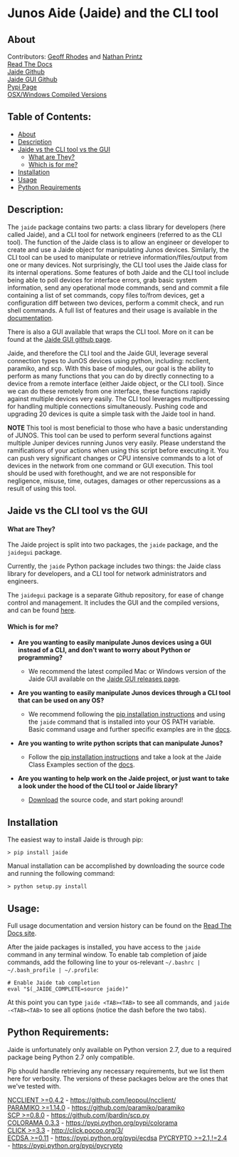 Junos Aide (Jaide) and the CLI tool
===================================
## About  
Contributors: [Geoff Rhodes](https://github.com/geoffrhodes) and [Nathan Printz](https://github.com/nprintz)  
[Read The Docs](http://jaide.readthedocs.org/)  
[Jaide Github](https://github.com/NetworkAutomation/jaide)  
[Jaide GUI Github](https://github.com/NetworkAutomation/jaidegui)  
[Pypi Page](https://pypi.python.org/pypi/jaide)  
[OSX/Windows Compiled Versions](https://github.com/NetworkAutomation/jaidegui/releases/latest)  

## Table of Contents:
* [About](#about)  
* [Description](#description)  
* [Jaide vs the CLI tool vs the GUI](#jaide-vs-the-cli-tool-vs-the-gui)  
	- [What are They?](#what-are-they)  
	- [Which is for me?](#which-is-for-me)  
* [Installation](#installation)  
* [Usage](#usage)  
* [Python Requirements](#python-requirements)  

## Description:

The `jaide` package contains two parts: a class library for developers (here called Jaide), and a CLI tool for network engineers (referred to as the CLI tool). The function of the Jaide class is to allow an engineer or developer to create and use a Jaide object for manipulating Junos devices. Similarly, the CLI tool can be used to manipulate or retrieve information/files/output from one or many devices. Not surprisingly, the CLI tool uses the Jaide class for its internal operations. Some features of both Jaide and the CLI tool include being able to poll devices for interface errors, grab basic system information, send any operational mode commands, send and commit a file containing a list of set commands, copy files to/from devices, get a configuration diff between two devices, perform a commit check, and run shell commands. A full list of features and their usage is available in the [documentation](http://jaide.readthedocs.org/).

There is also a GUI available that wraps the CLI tool. More on it can be found at the [Jaide GUI github page](https://github.com/NetworkAutomation/jaidegui).

Jaide, and therefore the CLI tool and the Jaide GUI, leverage several connection types to JunOS devices using python, including: ncclient, paramiko, and scp. With this base of modules, our goal is the ability to perform as many functions that you can do by directly connecting to a device from a remote interface (either Jaide object, or the CLI tool). Since we can do these remotely from one interface, these functions rapidly against multiple devices very easily. The CLI tool leverages multiprocessing for handling multiple connections simultaneously. Pushing code and upgrading 20 devices is quite a simple task with the Jaide tool in hand. 

**NOTE** This tool is most beneficial to those who have a basic understanding of JUNOS. This tool can be used to perform several functions against multiple Juniper devices running Junos very easily.  Please understand the ramifications of your actions when using this script before executing it. You can push very significant changes or CPU intensive commands to a lot of devices in the network from one command or GUI execution. This tool should be used with forethought, and we are not responsible for negligence, misuse, time, outages, damages or other repercussions as a result of using this tool.  


## Jaide vs the CLI tool vs the GUI  
#### What are They?  
The Jaide project is split into two packages, the `jaide` package, and the `jaidegui` package.  

Currently, the `jaide` Python package includes two things: the Jaide class library for developers, and a CLI tool for network administrators and engineers.  

The `jaidegui` package is a separate Github repository, for ease of change control and management. It includes the GUI and the compiled versions, and can be found [here](https://github.com/NetworkAutomation/jaidegui).  

#### Which is for me?  

 * **Are you wanting to easily manipulate Junos devices using a GUI instead of a CLI, and don't want to worry about Python or programming?**  
 	- We recommend the latest compiled Mac or Windows version of the Jaide GUI available on the [Jaide GUI releases page](https://github.com/NetworkAutomation/jaidegui).  

 * **Are you wanting to easily manipulate Junos devices through a CLI tool that can be used on any OS?**  
 	- We recommend following the [pip installation instructions](#installation) and using the `jaide` command that is installed into your OS PATH variable. Basic command usage and further specific examples are in the [docs](http://jaide.readthedocs.org/).  


 * **Are you wanting to write python scripts that can manipulate Junos?**  
 	- Follow the [pip installation instructions](#installation) and take a look at the Jaide Class Examples section of the [docs](http://jaide.readthedocs.org/).  

 * **Are you wanting to help work on the Jaide project, or just want to take a look under the hood of the CLI tool or Jaide library?**  
 	- [Download](https://github.com/NetworkAutomation/jaide) the source code, and start poking around!

## Installation

The easiest way to install Jaide is through pip:  

	> pip install jaide  

Manual installation can be accomplished by downloading the source code and running the following command:  

	> python setup.py install  

## Usage: 
Full usage documentation and version history can be found on the [Read The Docs site](http://jaide.readthedocs.org/).  

After the jaide packages is installed, you have access to the `jaide` command in any terminal window. To enable tab completion of jaide commands, add the following line to your os-relevant `~/.bashrc | ~/.bash_profile | ~/.profile`:

	# Enable Jaide tab completion
	eval "$(_JAIDE_COMPLETE=source jaide)"

At this point you can type `jaide <TAB><TAB>` to see all commands, and `jaide -<TAB><TAB>` to see all options (notice the dash before the two tabs).

## Python Requirements:

Jaide is unfortunately only available on Python version 2.7, due to a required package being Python 2.7 only compatible.

Pip should handle retrieving any necessary requirements, but we list them here for verbosity. The versions of these packages below are the ones that we've tested with.  

[NCCLIENT >=0.4.2](https://github.com/leopoul/ncclient/)  -  https://github.com/leopoul/ncclient/  
[PARAMIKO >=1.14.0](https://github.com/paramiko/paramiko)  -  https://github.com/paramiko/paramiko   
[SCP >=0.8.0](https://github.com/jbardin/scp.py)  -  https://github.com/jbardin/scp.py  
[COLORAMA 0.3.3](https://pypi.python.org/pypi/colorama) - https://pypi.python.org/pypi/colorama  
[CLICK >=3.3](http://click.pocoo.org/3/) - http://click.pocoo.org/3/  
[ECDSA >=0.11](https://pypi.python.org/pypi/ecdsa) - https://pypi.python.org/pypi/ecdsa
[PYCRYPTO >=2.1,!=2.4](https://pypi.python.org/pypi/pycrypto) - https://pypi.python.org/pypi/pycrypto